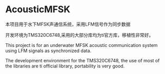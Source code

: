 # AcousticMFSK
本项目用于水下MFSK声通信系统，采用LFM信号作为同步数据

开发环境为TMS320C6748,采用的大部分库均为ti官方库，移植性非常好。

This project is for an underwater MFSK acoustic communication system using LFM signals as synchronized data.

The development environment for the TMS320C6748, the use of most of the libraries are ti official library, portability is very good.

